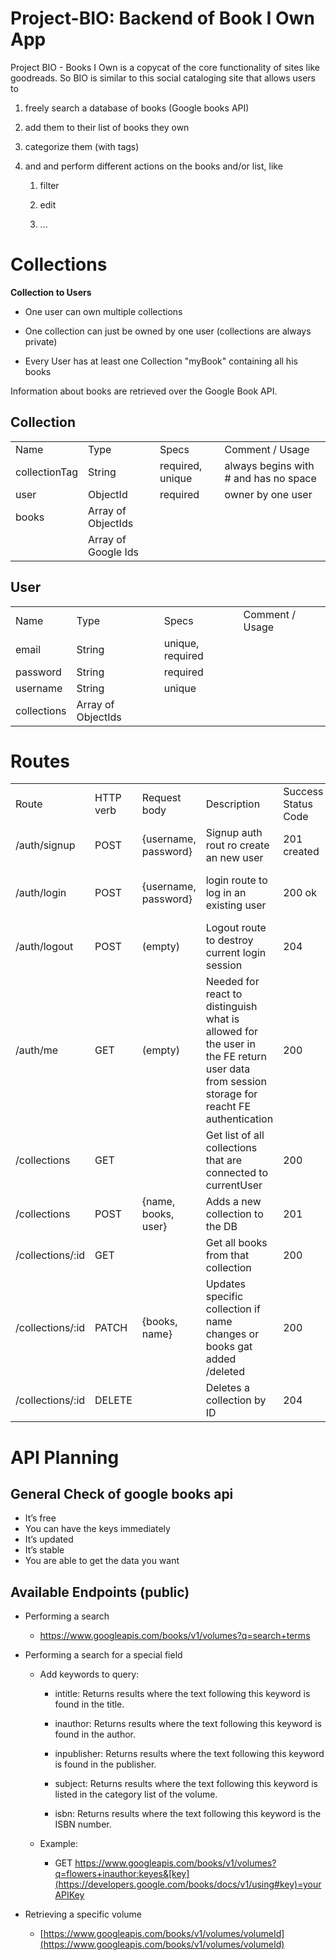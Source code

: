 # Project-BIO: Backend of Book I Own App

Project BIO - Books I Own is a copycat of the core functionality of sites like goodreads. So BIO  is similar to this  social cataloging site that allows users to 

1. freely search a database of books (Google books API)

2. add them to their list of books they own

3. categorize them (with tags)

4. and and perform different actions on the books and/or list, like

    1. filter

    2. edit

    3. ...

# Collections

**Collection to Users**

* One user can own multiple collections

* One collection can just be owned by one user (collections are always private)

* Every User has at least one Collection "myBook" containing all his books

Information about books are retrieved over the Google Book API.

## Collection

<table>
  <tr>
    <td>Name</td>
    <td>Type</td>
    <td>Specs</td>
    <td>Comment / Usage</td>
  </tr>
  <tr>
    <td>collectionTag</td>
    <td>String</td>
    <td>required, unique</td>
    <td>always begins with # and has no space</td>
  </tr>
  <tr>
    <td>user</td>
    <td>ObjectId</td>
    <td>required</td>
    <td>owner by one user</td>
  </tr>
  <tr>
    <td>books</td>
    <td>Array of ObjectIds</td>
    <td></td>
    <td></td>
  </tr>
  <tr>
    <td></td>
    <td>Array of Google Ids</td>
    <td></td>
    <td></td>
  </tr>
</table>


## User

<table>
  <tr>
    <td>Name</td>
    <td>Type</td>
    <td>Specs</td>
    <td>Comment / Usage</td>
  </tr>
  <tr>
    <td>email</td>
    <td>String</td>
    <td>unique, required</td>
    <td></td>
  </tr>
  <tr>
    <td>password</td>
    <td>String</td>
    <td>required</td>
    <td></td>
  </tr>
  <tr>
    <td>username</td>
    <td>String</td>
    <td>unique</td>
    <td></td>
  </tr>
  <tr>
    <td>collections</td>
    <td>Array of ObjectIds</td>
    <td></td>
    <td></td>
  </tr>
</table>


# Routes
<table>
  <tr>
    <td>Route</td>
    <td>HTTP verb</td>
    <td>Request body</td>
    <td>Description</td>
    <td>Success Status Code</td>
    <td>Error Code</td>
  </tr>
  <tr>
    <td>/auth/signup</td>
    <td>POST</td>
    <td>{username, password}</td>
    <td>Signup auth rout ro create an new user</td>
    <td>201 created</td>
    <td>400</td>
  </tr>
  <tr>
    <td>/auth/login</td>
    <td>POST</td>
    <td>{username, password}</td>
    <td>login route to log in an existing user</td>
    <td>200 ok</td>
    <td>404 not found
401 not authorized</td>
  </tr>
  <tr>
    <td>/auth/logout</td>
    <td>POST</td>
    <td>(empty)</td>
    <td>Logout route to destroy current login session</td>
    <td>204</td>
    <td>500</td>
  </tr>
  <tr>
    <td>/auth/me</td>
    <td>GET</td>
    <td>(empty)</td>
    <td>Needed for react to distinguish what is allowed for the user in the FE
return user data from session storage for reacht FE authentication</td>
    <td>200</td>
    <td></td>
  </tr>
  <tr>
    <td>/collections</td>
    <td>GET</td>
    <td></td>
    <td>Get list of all collections that are connected to currentUser</td>
    <td>200</td>
    <td>500</td>
  </tr>
  <tr>
    <td>/collections</td>
    <td>POST</td>
    <td>{name, books, user}</td>
    <td>Adds a new collection to the DB</td>
    <td>201</td>
    <td>500</td>
  </tr>
  <tr>
    <td>/collections/:id</td>
    <td>GET</td>
    <td></td>
    <td>Get all books from that collection</td>
    <td>200</td>
    <td>500</td>
  </tr>
  <tr>
    <td>/collections/:id</td>
    <td>PATCH</td>
    <td>{books, name}</td>
    <td>Updates specific collection if name changes or books gat added /deleted</td>
    <td>200</td>
    <td>500 / 400</td>
  </tr>
  <tr>
    <td>/collections/:id</td>
    <td>DELETE</td>
    <td></td>
    <td>Deletes a collection by ID</td>
    <td>204</td>
    <td>500 / 400</td>
  </tr>
</table>

# API Planning

## General Check of google books api

* It’s free
* You can have the keys immediately
* It’s updated
* It’s stable
* You are able to get the data you want

## Available Endpoints (public)

* Performing a search

    * https://www.googleapis.com/books/v1/volumes?q=search+terms

* Performing a search for a special field

    * Add keywords to query:

        * intitle: Returns results where the text following this keyword is found in the title.

        * inauthor: Returns results where the text following this keyword is found in the author.

        * inpublisher: Returns results where the text following this keyword is found in the publisher.

        * subject: Returns results where the text following this keyword is listed in the category list of the volume.

        * isbn: Returns results where the text following this keyword is the ISBN number.

    * Example: 

        * GET https://www.googleapis.com/books/v1/volumes?q=flowers+inauthor:keyes&[key](https://developers.google.com/books/docs/v1/using#key)=yourAPIKey

* Retrieving a specific volume

    * [https://www.googleapis.com/books/v1/volumes/volumeId](https://www.googleapis.com/books/v1/volumes/volumeId)

